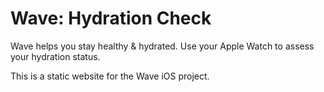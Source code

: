 # Wave: Hydration Check

Wave helps you stay healthy & hydrated. Use your Apple Watch to assess your hydration status.

This is a static website for the Wave iOS project.
